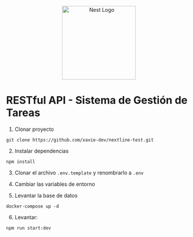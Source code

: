 <p align="center">
  <a href="http://nestjs.com/" target="blank"><img src="https://nestjs.com/img/logo-small.svg" width="200" alt="Nest Logo" /></a>
</p>


# RESTful API - Sistema de Gestión de Tareas

1. Clonar proyecto
```
git clone https://github.com/xavie-dev/nextline-test.git
```
2. Instalar dependencias
```
npm install
```

3. Clonar el archivo ```.env.template``` y renombrarlo a ```.env```

4. Cambiar las variables de entorno

5. Levantar la base de datos

```
docker-compose up -d
```

6. Levantar: 
```
npm run start:dev
```

